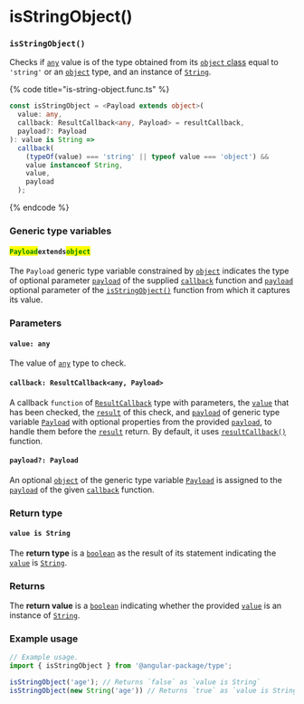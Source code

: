 # isStringObject()

### `isStringObject()`

Checks if [`any`](https://www.typescriptlang.org/docs/handbook/basic-types.html#any) value is of the type obtained from its [`object` class](https://developer.mozilla.org/en-US/docs/Web/JavaScript/Reference/Global\_Objects/Object/toString#using\_tostring\_to\_detect\_object\_class) equal to `'string'` or an [`object`](https://developer.mozilla.org/en-US/docs/Web/JavaScript/Reference/Global\_Objects/Object) type, and an instance of [`String`](https://developer.mozilla.org/en-US/docs/Web/JavaScript/Reference/Global\_Objects/String).

{% code title="is-string-object.func.ts" %}
```typescript
const isStringObject = <Payload extends object>(
  value: any,
  callback: ResultCallback<any, Payload> = resultCallback,
  payload?: Payload
): value is String =>
  callback(
    (typeOf(value) === 'string' || typeof value === 'object') &&
    value instanceof String,
    value,
    payload
  );
```
{% endcode %}

### Generic type variables

#### <mark style="color:green;">**`Payload`**</mark>**`extends`**<mark style="color:green;">**`object`**</mark>

The `Payload` generic type variable constrained by [`object`](https://www.typescriptlang.org/docs/handbook/basic-types.html#object) indicates the type of optional parameter [`payload`](../types/resultcallback.md#payload-payload) of the supplied [`callback`](isstringobject.md#callback-resultcallback-less-than-any-payload-greater-than) function and [`payload`](isstringobject.md#payload-payload) optional parameter of the [`isStringObject()`](isstringobject.md#isstringobject) function from which it captures its value.

### Parameters

#### `value: any`

The value of [`any`](https://www.typescriptlang.org/docs/handbook/2/everyday-types.html#any) type to check.

#### `callback: ResultCallback<any, Payload>`

A callback `function` of [`ResultCallback`](../types/resultcallback.md) type with parameters, the [`value`](isstringobject.md#value-any) that has been checked, the [`result`](../types/resultcallback.md#result-boolean) of this check, and [`payload`](../types/resultcallback.md#payload-payload) of generic type variable [`Payload`](isstringobject.md#payloadextendsobject) with optional properties from the provided [`payload`](isstringobject.md#payload-payload), to handle them before the [`result`](../types/resultcallback.md#result-boolean) return. By default, it uses [`resultCallback()`](../helper/resultcallback.md) function.

#### `payload?: Payload`

An optional [`object`](https://developer.mozilla.org/en-US/docs/Web/JavaScript/Reference/Global\_Objects/Object) of the generic type variable [`Payload`](isstringobject.md#payloadextendsobject) is assigned to the [`payload`](../types/resultcallback.md#payload-payload) of the given [`callback`](isstringobject.md#callback-resultcallback-less-than-any-payload-greater-than) function.

### Return type

#### `value is String`

The **return type** is a [`boolean`](https://www.typescriptlang.org/docs/handbook/basic-types.html#boolean) as the result of its statement indicating the [`value`](isstringobject.md#value-any) is [`String`](https://www.typescriptlang.org/docs/handbook/basic-types.html#string).

### Returns

The **return value** is a [`boolean`](https://developer.mozilla.org/en-US/docs/Web/JavaScript/Reference/Global\_Objects/Boolean) indicating whether the provided [`value`](isstringobject.md#value-any) is an instance of [`String`](https://developer.mozilla.org/en-US/docs/Web/JavaScript/Reference/Global\_Objects/String).

### Example usage

```typescript
// Example usage.
import { isStringObject } from '@angular-package/type';

isStringObject('age'); // Returns `false` as `value is String`
isStringObject(new String('age')) // Returns `true` as `value is String`
```
